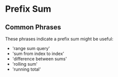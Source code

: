 # Prefix Sum

## Common Phrases

These phrases indicate a prefix sum might be useful:

- 'range sum query'
- 'sum from index to index'
- 'difference between sums'
- 'rolling sum'
- 'running total'
